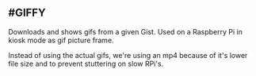 #GIFFY
---

Downloads and shows gifs from a given Gist. Used on a Raspberry Pi in kiosk mode as gif picture frame.

Instead of using the actual gifs, we're using an mp4 because of it's lower file size and to prevent stuttering on slow RPi's.
